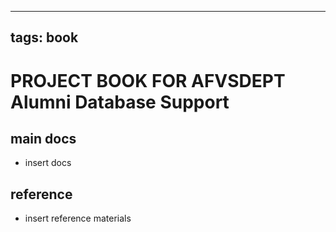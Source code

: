 
---
tags: book
---

PROJECT BOOK FOR AFVSDEPT Alumni Database Support
===

main docs
---

- insert docs

reference
---

- insert reference materials

